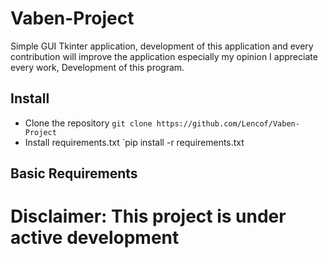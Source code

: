 # Vaben-Project

Simple GUI Tkinter application, 
development of this 
application and every contribution 
will improve the application 
especially my opinion 
I appreciate every work, 
Development of this program.

## Install
- Clone the repository `git clone https://github.com/Lencof/Vaben-Project`
- Install requirements.txt `pip install -r requirements.txt

## Basic Requirements

# Disclaimer: This project is under active development
